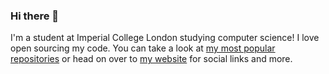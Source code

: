 ### Hi there 👋

I'm a student at Imperial College London studying computer science! I love open sourcing my code. You can take a look at [my most popular repositories](https://github.com/ZeevoX?tab=repositories&q=&type=&language=&sort=stargazers) or head on over to [my website](https://zeevox.net) for social links and more.

